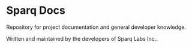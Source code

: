 # Sparq Docs

Repository for project documentation and general developer knowledge.

Written and maintained by the developers of Sparq Labs Inc..

